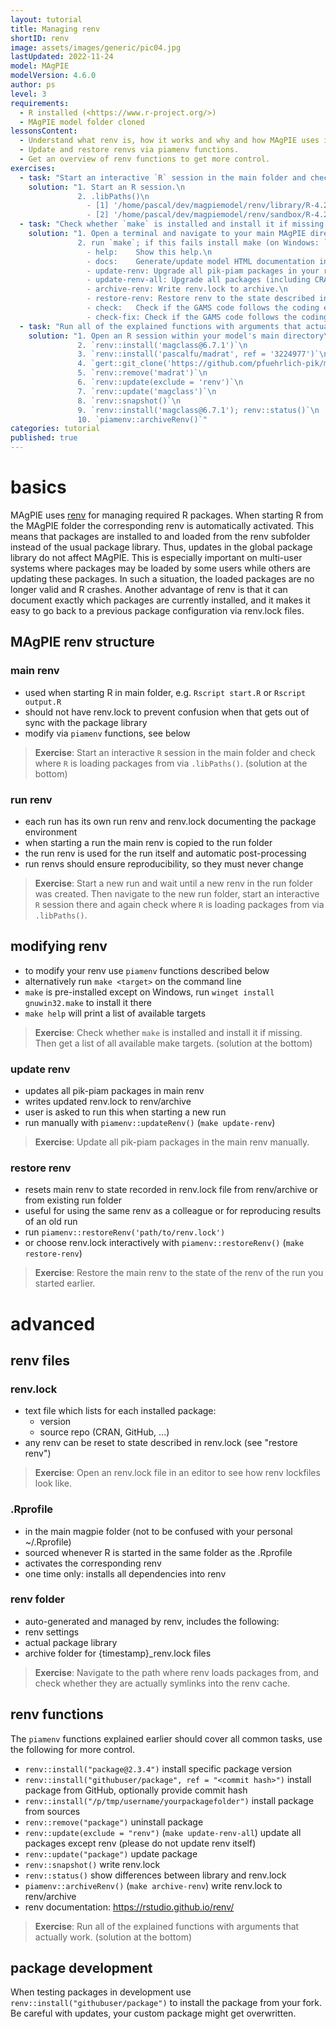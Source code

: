 ```yaml
---
layout: tutorial
title: Managing renv
shortID: renv
image: assets/images/generic/pic04.jpg
lastUpdated: 2022-11-24
model: MAgPIE
modelVersion: 4.6.0
author: ps
level: 3
requirements:
  - R installed (<https://www.r-project.org/>)
  - MAgPIE model folder cloned
lessonsContent:
  - Understand what renv is, how it works and why and how MAgPIE uses it.
  - Update and restore renvs via piamenv functions.
  - Get an overview of renv functions to get more control.
exercises:
  - task: "Start an interactive `R` session in the main folder and check where `R` is loading packages from via `.libPaths()`."
    solution: "1. Start an R session.\n
               2. .libPaths()\n
                 - [1] '/home/pascal/dev/magpiemodel/renv/library/R-4.2/x86_64-pc-linux-gnu'\n
                 - [2] '/home/pascal/dev/magpiemodel/renv/sandbox/R-4.2/x86_64-pc-linux-gnu/6e5b3dc8'"
  - task: "Check whether `make` is installed and install it if missing. Then get a list of all available make targets."
    solution: "1. Open a terminal and navigate to your main MAgPIE directory\n
               2. run `make`; if this fails install make (on Windows: `winget install gnuwin32.make`) and try again\n
                 - help:    Show this help.\n
                 - docs:    Generate/update model HTML documentation in the doc/ folder.\n
                 - update-renv: Upgrade all pik-piam packages in your renv to the respective latest release and write renv.lock to archive.\n
                 - update-renv-all: Upgrade all packages (including CRAN packages) in your renv to the respective latest release and write renv.lock to archive.\n
                 - archive-renv: Write renv.lock to archive.\n
                 - restore-renv: Restore renv to the state described in interactively selected renv.lock from the archive or a run folder.\n
                 - check:   Check if the GAMS code follows the coding etiquette using gms::codeCheck.\n
                 - check-fix: Check if the GAMS code follows the coding etiquette and offer fixing any problems directly if possible using gms::codeCheck."
  - task: "Run all of the explained functions with arguments that actually work."
    solution: "1. Open an R session within your model's main directory\n
               2. `renv::install('magclass@6.7.1')`\n
               3. `renv::install('pascalfu/madrat', ref = '3224977')`\n
               4. `gert::git_clone('https://github.com/pfuehrlich-pik/madrat.git', './local-madrat'); renv::install('./local-madrat')`\n
               5. `renv::remove('madrat')`\n
               6. `renv::update(exclude = 'renv')`\n
               7. `renv::update('magclass')`\n
               8. `renv::snapshot()`\n
               9. `renv::install('magclass@6.7.1'); renv::status()`\n
               10. `piamenv::archiveRenv()`"
categories: tutorial
published: true
---
```

# basics
MAgPIE uses [renv](https://rstudio.github.io/renv/) for managing required R packages. When starting R from the MAgPIE folder the corresponding renv is automatically activated. This means that packages are installed to and loaded from the renv subfolder instead of the usual package library. Thus, updates in the global package library do not affect MAgPIE. This is especially important on multi-user systems where packages may be loaded by some users while others are updating these packages. In such a situation, the loaded packages are no longer valid and R crashes. Another advantage of renv is that it can document exactly which packages are currently installed, and it makes it easy to go back to a previous package configuration via renv.lock files.

## MAgPIE renv structure
### main renv
- used when starting R in main folder, e.g. `Rscript start.R` or `Rscript output.R`
- should not have renv.lock to prevent confusion when that gets out of sync with the package library
- modify via `piamenv` functions, see below

> **Exercise**: Start an interactive `R` session in the main folder and check where `R` is loading packages from via `.libPaths()`. (solution at the bottom)

### run renv
- each run has its own run renv and renv.lock documenting the package environment
- when starting a run the main renv is copied to the run folder
- the run renv is used for the run itself and automatic post-processing
- run renvs should ensure reproducibility, so they must never change

> **Exercise**: Start a new run and wait until a new renv in the run folder was created. Then navigate to the new run folder, start an interactive `R` session there and again check where `R` is loading packages from via `.libPaths()`.

## modifying renv
- to modify your renv use `piamenv` functions described below
- alternatively run `make <target>` on the command line
- `make` is pre-installed except on Windows, run `winget install gnuwin32.make` to install it there
- `make help` will print a list of available targets

> **Exercise**: Check whether `make` is installed and install it if missing. Then get a list of all available make targets. (solution at the bottom)

### update renv
- updates all pik-piam packages in main renv
- writes updated renv.lock to renv/archive
- user is asked to run this when starting a new run
- run manually with `piamenv::updateRenv()` (`make update-renv`)

> **Exercise**: Update all pik-piam packages in the main renv manually.

### restore renv
- resets main renv to state recorded in renv.lock file from renv/archive or from existing run folder
- useful for using the same renv as a colleague or for reproducing results of an old run
- run `piamenv::restoreRenv('path/to/renv.lock')`
- or choose renv.lock interactively with `piamenv::restoreRenv()` (`make restore-renv`)

> **Exercise**: Restore the main renv to the state of the renv of the run you started earlier.

# advanced
## renv files
### renv.lock
- text file which lists for each installed package:
	- version
	- source repo (CRAN, GitHub, ...)
- any renv can be reset to state described in renv.lock (see "restore renv")

> **Exercise**: Open an renv.lock file in an editor to see how renv lockfiles look like.

### .Rprofile
- in the main magpie folder (not to be confused with your personal ~/.Rprofile)
- sourced whenever R is started in the same folder as the .Rprofile
- activates the corresponding renv
- one time only: installs all dependencies into renv

### renv folder
- auto-generated and managed by renv, includes the following:
- renv settings
- actual package library
- archive folder for {timestamp}_renv.lock files

> **Exercise**: Navigate to the path where renv loads packages from, and check whether they are actually symlinks into the renv cache.

## renv functions
The `piamenv` functions explained earlier should cover all common tasks, use the following for more control.
- `renv::install("package@2.3.4")` install specific package version
- `renv::install("githubuser/package", ref = "<commit hash>")` install package from GitHub, optionally provide commit hash
- `renv::install("/p/tmp/username/yourpackagefolder")` install package from sources
- `renv::remove("package")` uninstall package
- `renv::update(exclude = "renv")` (`make update-renv-all`) update all packages except renv (please do not update renv itself)
- `renv::update("package")` update package
- `renv::snapshot()` write renv.lock
- `renv::status()` show differences between library and renv.lock
- `piamenv::archiveRenv()` (`make archive-renv`) write renv.lock to renv/archive
- renv documentation: https://rstudio.github.io/renv/

> **Exercise**: Run all of the explained functions with arguments that actually work. (solution at the bottom)

## package development
When testing packages in development use `renv::install("githubuser/package")` to install the package from your fork. Be careful with updates, your custom package might get overwritten.
